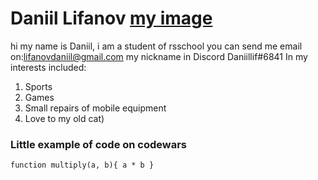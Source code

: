 # Daniil Lifanov [my image](C:\Users\79170\Pictures)
hi my name is Daniil, i am a student of rsschool
you can send me email on:lifanovdaniil@gmail.com
my nickname in Discord Daniillif#6841
 In my interests included:
1. Sports
2. Games
3. Small repairs of mobile equipment
4. Love to my old cat)

### Little example of code on codewars
`function multiply(a, b){
  a * b
}`

